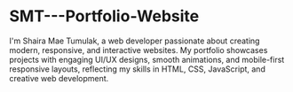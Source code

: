 # SMT---Portfolio-Website
I'm Shaira Mae Tumulak, a web developer passionate about creating modern, responsive, and interactive websites. My portfolio showcases projects with engaging UI/UX designs, smooth animations, and mobile-first responsive layouts, reflecting my skills in HTML, CSS, JavaScript, and creative web development.

